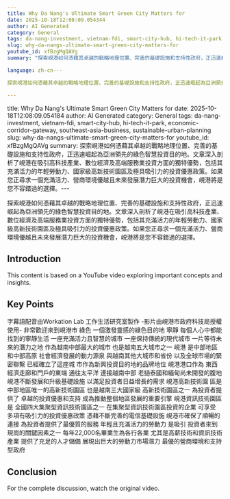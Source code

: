 ```yaml
---
title: Why Da Nang's Ultimate Smart Green City Matters for
date: 2025-10-18T12:08:09.054344
author: AI Generated
category: General
tags: da-nang-investment, vietnam-fdi, smart-city-hub, hi-tech-it-park, economic-corridor-gateway, southeast-asia-business, sustainable-urban-planning
slug: why-da-nangs-ultimate-smart-green-city-matters-for
youtube_id: xfBzgMgQAVg
summary: "探索峴港如何憑藉其卓越的戰略地理位置、完善的基礎設施和支持性政府，正迅速崛起為亞洲領先的綠色智慧投資目的地。文章深入剖析了峴港在吸引高科技產業、數位經濟及高端服務業投資方面的獨特優勢，包括其充滿活力的年輕勞動力、國家級高新技術園區及極具吸引力的投資優惠政策。如果您正尋求一個充滿活力、營商環境優越且未來發展潛力巨大的投資機會，峴港將是您不容錯過的選擇。"

language: zh-cn---

探索峴港如何憑藉其卓越的戰略地理位置、完善的基礎設施和支持性政府，正迅速崛起為亞洲領先的綠色智慧投資目的地。文章深入剖析了峴港在吸引高科技產業、數位經濟及高端服務業投資方面的獨特優勢，包括其充滿活力的年輕勞動力、國家級高新技術園區及極具吸引力的投資優惠政策。如果您正尋求一個充滿活力、營商環境優越且未來發展潛力巨大的投資機會，峴港將是您不容錯過的選擇。

---
```

title: Why Da Nang's Ultimate Smart Green City Matters for
date: 2025-10-18T12:08:09.054184
author: AI Generated
category: General
tags: da-nang-investment, vietnam-fdi, smart-city-hub, hi-tech-it-park, economic-corridor-gateway, southeast-asia-business, sustainable-urban-planning
slug: why-da-nangs-ultimate-smart-green-city-matters-for
youtube_id: xfBzgMgQAVg
summary: 探索峴港如何憑藉其卓越的戰略地理位置、完善的基礎設施和支持性政府，正迅速崛起為亞洲領先的綠色智慧投資目的地。文章深入剖析了峴港在吸引高科技產業、數位經濟及高端服務業投資方面的獨特優勢，包括其充滿活力的年輕勞動力、國家級高新技術園區及極具吸引力的投資優惠政策。如果您正尋求一個充滿活力、營商環境優越且未來發展潛力巨大的投資機會，峴港將是您不容錯過的選擇。---

探索峴港如何憑藉其卓越的戰略地理位置、完善的基礎設施和支持性政府，正迅速崛起為亞洲領先的綠色智慧投資目的地。文章深入剖析了峴港在吸引高科技產業、數位經濟及高端服務業投資方面的獨特優勢，包括其充滿活力的年輕勞動力、國家級高新技術園區及極具吸引力的投資優惠政策。如果您正尋求一個充滿活力、營商環境優越且未來發展潛力巨大的投資機會，峴港將是您不容錯過的選擇。

## Introduction

This content is based on a YouTube video exploring important concepts and insights.

## Key Points

字幕語配音由Workation Lab 工作生活研究室製作 -影片由峴港市政府科技局授權使用- 非常歡迎來到峴港市 綠色 一個激發靈感的綠色目的地 寧靜 每個人心中都能找到的寧靜生活 一座充滿活力且智慧的城市 一座保持傳統的現代城市 一片等待未來的潛力之地 作為越南中部最大的城市 也是越南五大城市之一 峴港 是中部地區和中部高原 社會經濟發展的動力源泉 與越南其他大城市和省份 以及全球市場的緊密聯繫 已經確立了這座城 市作為新興投資目的地的品牌地位 峴港港口作為 東西經濟走廊和門戶的東端 通往太平洋 連接越南中部 老撾泰國和緬甸尚未開發的腹地 峴港不斷發展和升級基礎設施 以滿足投資者日益增長的需求 峴港高新技術園 區是中部地區唯一的高新技術園區 也是越南三大國家級 高新技術園區之一 為投資者提供了 卓越的投資優惠和支持 成為推動整個地區發展的重要引擎 峴港資訊技術園區 是 全國四大集聚型資訊技術園區之一 在集聚型資訊技術園區投資的企業 可享受 多項有吸引力的投資優惠政策 憑藉不斷完善的電信基礎設施 峴港市確保了順暢的連接 為投資者提供了最優質的服務 年輕且充滿活力的勞動力 是吸引 投資者來到現崗的關鍵因素之一 每年22,000名畢業生為各行各業 尤其是高薪技術和資訊技術產業 提供了充足的人才儲備 展現出巨大的勞動力市場潛力 最優的營商環境和支持型政府

## Conclusion

For the complete discussion, watch the original video.

